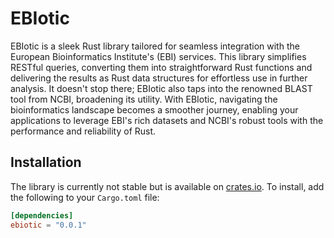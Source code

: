 # EBIotic

EBIotic is a sleek Rust library tailored for seamless integration with the European Bioinformatics Institute's (EBI)
services. This library simplifies RESTful queries, converting them into straightforward Rust functions and delivering
the results as Rust data structures for effortless use in further analysis. It doesn't stop there; EBIotic also taps
into the renowned BLAST tool from NCBI, broadening its utility. With EBIotic, navigating the bioinformatics landscape
becomes a smoother journey, enabling your applications to leverage EBI's rich datasets and NCBI's robust tools with the
performance and reliability of Rust.

## Installation

The library is currently not stable but is available on [crates.io](https://crates.io/crates/ebiotic). To install, add
the following to your `Cargo.toml` file:

```toml
[dependencies]
ebiotic = "0.0.1"
```